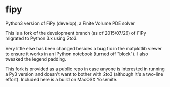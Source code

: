 # fipy
Python3 version of FiPy (develop), a Finite Volume PDE solver

This is a fork of the development branch (as of 2015/07/26) of FiPy migrated to Python 3.x using 2to3. 

Very little else has been changed besides a bug fix in the matplotlib viewer to ensure it works 
in an IPython notebook (turned off "block"). I also tweaked the legend padding.

This fork is provided as a public repo in case anyone is interested in running a Py3 version and doesn't want to 
bother with 2to3 (although it's a two-line effort). Included here is a build on MacOSX Yosemite.

